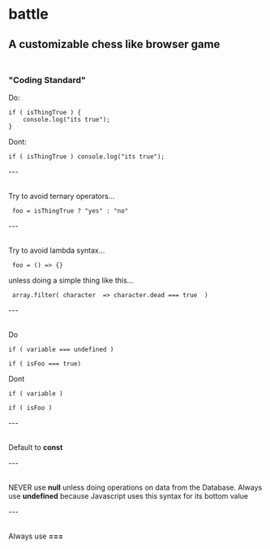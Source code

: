 # battle

## A customizable chess like browser game<br><br>

### "Coding Standard"

Do:  
```
if ( isThingTrue ) {
    console.log("its true");
}
```

Dont:  
```
if ( isThingTrue ) console.log("its true");
```

---<br><br>

Try to avoid ternary operators...
```
 foo = isThingTrue ? "yes" : "no" 
```

--- <br><br>


Try to avoid lambda syntax... 
```
 foo = () => {}  
```
   
unless doing a simple thing like this... 
```
 array.filter( character  => character.dead === true  )
```
---<br><br>

Do
```
if ( variable === undefined )

if ( isFoo === true)
```
   
Dont
```
if ( variable )

if ( isFoo ) 
```
---<br><br>

Default to **const**

---<br><br>

NEVER use **null** unless doing operations on data from the Database. Always use **undefined** because Javascript uses this syntax for its bottom value

---<br><br>

Always use **===**


